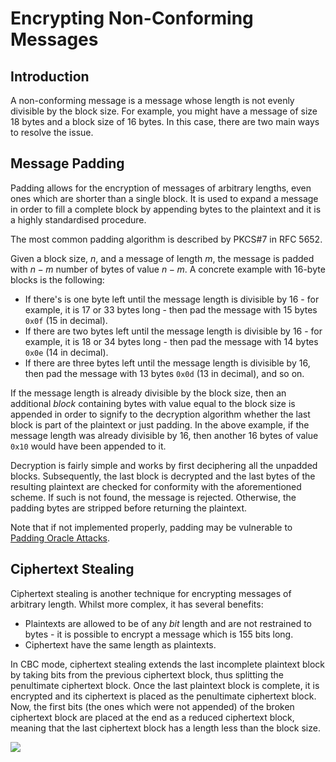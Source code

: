 # Encrypting Non-Conforming Messages

## Introduction

A non-conforming message is a message whose length is not evenly divisible by the block size. For example, you might have a message of size 18 bytes and a block size of 16 bytes. In this case, there are two main ways to resolve the issue.

## Message Padding

Padding allows for the encryption of messages of arbitrary lengths, even ones which are shorter than a single block. It is used to expand a message in order to fill a complete block by appending bytes to the plaintext and it is a highly standardised procedure.

The most common padding algorithm is described by PKCS#7 in RFC 5652.

Given a block size, $n$, and a message of length $m$, the message is padded with $n-m$ number of bytes of value $n-m$. A concrete example with 16-byte blocks is the following:

* If there's is one byte left until the message length is divisible by 16 - for example, it is 17 or 33 bytes long - then pad the message with 15 bytes `0x0f` (15 in decimal).
* If there are two bytes left until the message length is divisible by 16 - for example, it is 18 or 34 bytes long - then pad the message with 14 bytes `0x0e` (14 in decimal).
* If there are three bytes left until the message length is divisible by 16, then pad the message with 13 bytes `0x0d` (13 in decimal), and so on.

If the message length is already divisible by the block size, then an additional _block_ containing bytes with value equal to the block size is appended in order to signify to the decryption algorithm whether the last block is part of the plaintext or just padding. In the above example, if the message length was already divisible by 16, then another 16 bytes of value `0x10` would have been appended to it.

Decryption is fairly simple and works by first deciphering all the unpadded blocks. Subsequently, the last block is decrypted and the last bytes of the resulting plaintext are checked for conformity with the aforementioned scheme. If such is not found, the message is rejected. Otherwise, the padding bytes are stripped before returning the plaintext.

Note that if not implemented properly, padding may be vulnerable to [Padding Oracle Attacks](padding-oracle-attack.md).

## Ciphertext Stealing

Ciphertext stealing is another technique for encrypting messages of arbitrary length. Whilst more complex, it has several benefits:

* Plaintexts are allowed to be of any _bit_ length and are not restrained to bytes - it is possible to encrypt a message which is 155 bits long.
* Ciphertext have the same length as plaintexts.

In CBC mode, ciphertext stealing extends the last incomplete plaintext block by taking bits from the previous ciphertext block, thus splitting the penultimate ciphertext block. Once the last plaintext block is complete, it is encrypted and its ciphertext is placed as the penultimate ciphertext block. Now, the first bits (the ones which were not appended) of the broken ciphertext block are placed at the end as a reduced ciphertext block, meaning that the last ciphertext block has a length less than the block size.

![](<../../../Cryptography/Private-Key Cryptography/Block Ciphers/Resources/Images/Block\_Cipher\_Ciphertext\_Stealing.png>)
